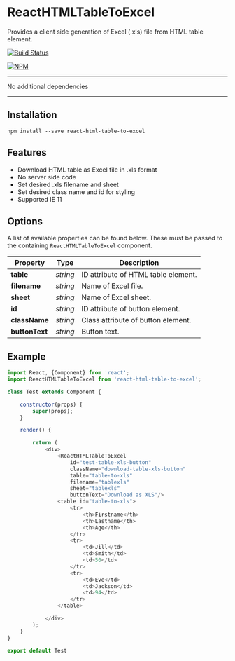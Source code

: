 # ReactHTMLTableToExcel
Provides a client side generation of Excel (.xls) file from HTML table element.

[![Build Status](https://travis-ci.org/zsusac/ReactHTMLTableToExcel.svg?branch=master)](https://travis-ci.org/zsusac/ReactHTMLTableToExcel)

[![NPM](https://nodei.co/npm/react-html-table-to-excel.png)](https://npmjs.org/package/react-html-table-to-excel)

___
No additional dependencies
___

## Installation

```
npm install --save react-html-table-to-excel
```

## Features

* Download HTML table as Excel file in .xls format
* No server side code
* Set desired .xls filename and sheet
* Set desired class name and id for styling
* Supported IE 11

## Options

A list of available properties can be found below. These must be passed to the containing `ReactHTMLTableToExcel` component.

Property | Type | Description
----- | ----- | -----
**table** | *string* | ID attribute of HTML table element.
**filename** | *string* | Name of Excel file.
**sheet** | *string* | Name of Excel sheet.
**id** | *string* | ID attribute of button element.
**className** | *string* | Class attribute of button element.
**buttonText** | *string* | Button text.


## Example

```javascript
import React, {Component} from 'react';
import ReactHTMLTableToExcel from 'react-html-table-to-excel';

class Test extends Component {

    constructor(props) {
        super(props);
    }

    render() {

        return (
            <div>
                <ReactHTMLTableToExcel
                    id="test-table-xls-button"
                    className="download-table-xls-button"
                    table="table-to-xls"
                    filename="tablexls"
                    sheet="tablexls"
                    buttonText="Download as XLS"/>
                <table id="table-to-xls">
                    <tr>
                        <th>Firstname</th>
                        <th>Lastname</th>
                        <th>Age</th>
                    </tr>
                    <tr>
                        <td>Jill</td>
                        <td>Smith</td>
                        <td>50</td>
                    </tr>
                    <tr>
                        <td>Eve</td>
                        <td>Jackson</td>
                        <td>94</td>
                    </tr>
                </table>

            </div>
        );
    }
}

export default Test
```
